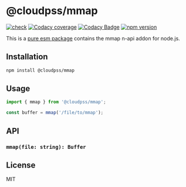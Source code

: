 # @cloudpss/mmap

[![check](https://img.shields.io/github/actions/workflow/status/CloudPSS/mmap/check.yml?event=push&logo=github)](https://github.com/CloudPSS/mmap/actions/workflows/check.yml)
[![Codacy coverage](https://img.shields.io/codacy/coverage/c0b6811e7e5f45eeb46383607cac81a8?logo=jest)](https://app.codacy.com/gh/CloudPSS/mmap/dashboard)
[![Codacy Badge](https://img.shields.io/codacy/grade/c0b6811e7e5f45eeb46383607cac81a8?logo=codacy)](https://app.codacy.com/gh/CloudPSS/mmap/dashboard)
[![npm version](https://img.shields.io/npm/v/@cloudpss/mmap?logo=npm)](https://npmjs.org/package/@cloudpss/mmap)

This is a [pure esm package](https://gist.github.com/sindresorhus/a39789f98801d908bbc7ff3ecc99d99c) contains the mmap n-api addon for node.js.

## Installation

```bash
npm install @cloudpss/mmap
```

## Usage

```js
import { mmap } from '@cloudpss/mmap';

const buffer = mmap('/file/to/mmap');
```

## API

### `mmap(file: string): Buffer`

## License

MIT
